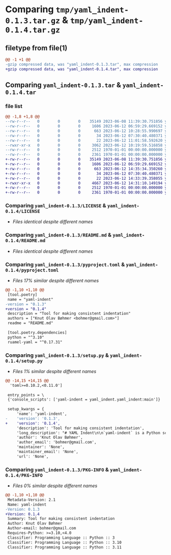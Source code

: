 # Comparing `tmp/yaml_indent-0.1.3.tar.gz` & `tmp/yaml_indent-0.1.4.tar.gz`

## filetype from file(1)

```diff
@@ -1 +1 @@
-gzip compressed data, was "yaml_indent-0.1.3.tar", max compression
+gzip compressed data, was "yaml_indent-0.1.4.tar", max compression
```

## Comparing `yaml_indent-0.1.3.tar` & `yaml_indent-0.1.4.tar`

### file list

```diff
@@ -1,8 +1,8 @@
--rw-r--r--   0        0        0    35149 2023-06-08 11:39:30.751856 yaml_indent-0.1.3/LICENSE
--rw-r--r--   0        0        0     1606 2023-06-12 06:59:29.669152 yaml_indent-0.1.3/README.md
--rw-r--r--   0        0        0      663 2023-06-12 10:28:55.990697 yaml_indent-0.1.3/pyproject.toml
--rw-r--r--   0        0        0       34 2023-06-12 07:30:40.480371 yaml_indent-0.1.3/yaml_indent/__init__.py
--rw-r--r--   0        0        0       22 2023-06-12 11:01:58.592620 yaml_indent-0.1.3/yaml_indent/_version.py
--rwxr-xr-x   0        0        0     3062 2023-06-12 10:19:59.516858 yaml_indent-0.1.3/yaml_indent/yaml_indent.py
--rw-r--r--   0        0        0     2512 1970-01-01 00:00:00.000000 yaml_indent-0.1.3/setup.py
--rw-r--r--   0        0        0     2361 1970-01-01 00:00:00.000000 yaml_indent-0.1.3/PKG-INFO
+-rw-r--r--   0        0        0    35149 2023-06-08 11:39:30.751856 yaml_indent-0.1.4/LICENSE
+-rw-r--r--   0        0        0     1606 2023-06-12 06:59:29.669152 yaml_indent-0.1.4/README.md
+-rw-r--r--   0        0        0      663 2023-06-12 14:35:34.350260 yaml_indent-0.1.4/pyproject.toml
+-rw-r--r--   0        0        0       34 2023-06-12 07:30:40.480371 yaml_indent-0.1.4/yaml_indent/__init__.py
+-rw-r--r--   0        0        0       22 2023-06-12 14:33:39.358055 yaml_indent-0.1.4/yaml_indent/_version.py
+-rwxr-xr-x   0        0        0     4667 2023-06-12 14:31:10.149194 yaml_indent-0.1.4/yaml_indent/yaml_indent.py
+-rw-r--r--   0        0        0     2512 1970-01-01 00:00:00.000000 yaml_indent-0.1.4/setup.py
+-rw-r--r--   0        0        0     2361 1970-01-01 00:00:00.000000 yaml_indent-0.1.4/PKG-INFO
```

### Comparing `yaml_indent-0.1.3/LICENSE` & `yaml_indent-0.1.4/LICENSE`

 * *Files identical despite different names*

### Comparing `yaml_indent-0.1.3/README.md` & `yaml_indent-0.1.4/README.md`

 * *Files identical despite different names*

### Comparing `yaml_indent-0.1.3/pyproject.toml` & `yaml_indent-0.1.4/pyproject.toml`

 * *Files 17% similar despite different names*

```diff
@@ -1,10 +1,10 @@
 [tool.poetry]
 name = "yaml-indent"
-version = "0.1.3"
+version = "0.1.4"
 description = "Tool for making consistent indentation"
 authors = ["Knut Olav Bøhmer <bohmer@gmail.com>"]
 readme = "README.md"
 
 [tool.poetry.dependencies]
 python = "^3.10"
 ruamel-yaml = "^0.17.31"
```

### Comparing `yaml_indent-0.1.3/setup.py` & `yaml_indent-0.1.4/setup.py`

 * *Files 1% similar despite different names*

```diff
@@ -14,15 +14,15 @@
  'toml>=0.10.2,<0.11.0']
 
 entry_points = \
 {'console_scripts': ['yaml-indent = yaml_indent.yaml_indent:main']}
 
 setup_kwargs = {
     'name': 'yaml-indent',
-    'version': '0.1.3',
+    'version': '0.1.4',
     'description': 'Tool for making consistent indentation',
     'long_description': "# YAML Indent\n\n`yaml-indent` is a Python script to re-indent YAML files according to configurable or default indentation rules. It uses the `ruamel.yaml` library for parsing and writing YAML.\n\n## Installation\n\nThe script requires Python 3.\n\n``` sh\npip install yaml-indent\n```\n\n## Usage\n\nYou can run `yaml-indent` from the command line with the following syntax:\n\n``` sh\nyaml-indent <input_file> [-o <output_file>] [-i]\n```\n\nWhere:\n\n- `<input_file>` is the path to the input YAML file to be re-indented.\n- `-o <output_file>` (optional) is the path to the output file where the indented YAML will be written.\n- `-i` (optional) if set, the input file will be edited in place.\n\nIf no output file is specified and `-i` is not set, the indented YAML will be printed to the standard output.\n\n## Configuration\n\n`yaml-indent` looks for a `.yaml_indent.ini` configuration file in the\nthe yaml files directory and all parent directories up to the home\ndirectory. The configuration file should be in the INI format and can\nspecify the `mapping`, `sequence`, and `offset` indentation values\nunder the `YAML` section.\n\nHere's an example:\n\n```ini\n[YAML]\nmapping=4\nsequence=4\noffset=0\n```\n## Contributing\n\nContributions to this project are welcome. If you find a bug or think\nof a feature that this utility could benefit from, please open an\nissue or submit a pull request.\n\n## Source Code\n\nThe source code for this project is hosted on GitHub. You can access\nit at [https://github.com/knobo/yaml-indent](https://github.com/knobo/yaml-indent).\n\n## License\n\nThis project is open source under the terms of the GPL License.\n\n",
     'author': 'Knut Olav Bøhmer',
     'author_email': 'bohmer@gmail.com',
     'maintainer': 'None',
     'maintainer_email': 'None',
     'url': 'None',
```

### Comparing `yaml_indent-0.1.3/PKG-INFO` & `yaml_indent-0.1.4/PKG-INFO`

 * *Files 0% similar despite different names*

```diff
@@ -1,10 +1,10 @@
 Metadata-Version: 2.1
 Name: yaml-indent
-Version: 0.1.3
+Version: 0.1.4
 Summary: Tool for making consistent indentation
 Author: Knut Olav Bøhmer
 Author-email: bohmer@gmail.com
 Requires-Python: >=3.10,<4.0
 Classifier: Programming Language :: Python :: 3
 Classifier: Programming Language :: Python :: 3.10
 Classifier: Programming Language :: Python :: 3.11
```

